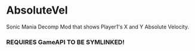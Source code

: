 # AbsoluteVel
Sonic Mania Decomp Mod that shows Player1's X and Y Absolute Velocity.

### REQUIRES GameAPI TO BE SYMLINKED! ###
